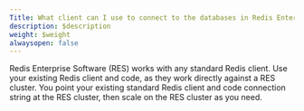 ```yaml
---
Title: What client can I use to connect to the databases in Redis Enterprise Software?
description: $description
weight: $weight
alwaysopen: false
---
```

Redis Enterprise Software (RES) works with any standard Redis client.
Use your existing Redis client and code, as they work directly against a
RES cluster. You point your existing standard Redis client and code
connection string at the RES cluster, then scale on the RES cluster as
you need.
